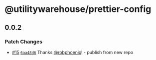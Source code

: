 # @utilitywarehouse/prettier-config

## 0.0.2

### Patch Changes

- [#15](https://github.com/utilitywarehouse/web-ui/pull/15) [`6aa48d6`](https://github.com/utilitywarehouse/web-ui/commit/6aa48d6d3f81c561368be9ef146ac9bc409ca4c5) Thanks [@robphoenix](https://github.com/robphoenix)! - publish from new repo
